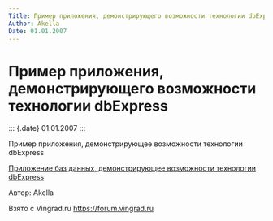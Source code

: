 ```yaml
---
Title: Пример приложения, демонстрирующего возможности технологии dbExpress
Author: Akella
Date: 01.01.2007
---
```



Пример приложения, демонстрирующего возможности технологии dbExpress
====================================================================

::: {.date}
01.01.2007
:::

Пример приложения, демонстрирующее возможности технологии dbExpress

[Приложение баз данных, демонстрирующее возможности технологии
dbExpress](/zip/17_1.zip)

Автор: Akella

Взято с Vingrad.ru <https://forum.vingrad.ru>

